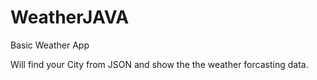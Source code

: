 # WeatherJAVA

Basic Weather App 

Will find your City from JSON and show the the weather forcasting data.
